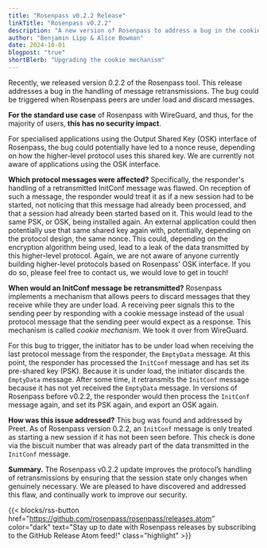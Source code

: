 ```yaml
---
title: "Rosenpass v0.2.2 Release"
linkTitle: "Rosenpass v0.2.2"
description: "A new version of Rosenpass to address a bug in the cookie mechanism"
author: "Benjamin Lipp & Alice Bowman"
date: 2024-10-01
blogpost: "true"
shortBlerb: "Upgrading the cookie mechanism"
---
```


Recently, we released version 0.2.2 of the Rosenpass tool. This release addresses a bug in the handling of message retransmissions. The bug could be triggered when Rosenpass peers are under load and discard messages.

**For the standard use case** of Rosenpass with WireGuard, and thus, for the majority of users, **this has no security impact**. 

For specialised applications using the Output Shared Key (OSK) interface of Rosenpass, the bug could potentially have led to a nonce reuse, depending on how the higher-level protocol uses this shared key. We are currently not aware of applications using the OSK interface.

**Which protocol messages were affected?** Specifically, the responder's handling of a retransmitted InitConf message was flawed. On reception of such a message, the responder would treat it as if a new session had to be started, not noticing that this message had already been processed, and that a session had already been started based on it. This would lead to the same PSK, or OSK, being installed again. An external application could then potentially use that same shared key again with, potentially, depending on the protocol design, the same nonce. This could, depending on the encryption algorithm being used, lead to a leak of the data transmitted by this higher-level protocol. Again, we are not aware of anyone currently building higher-level protocols based on Rosenpass' OSK interface. If you do so, please feel free to contact us, we would love to get in touch!

**When would an InitConf message be retransmitted?** Rosenpass implements a mechanism that allows peers to discard messages that they receive while they are under load. A receiving peer signals this to the sending peer by responding with a cookie message instead of the usual protocol message that the sending peer would expect as a response. This mechanism is called *cookie mechanism*. We took it over from WireGuard.

For this bug to trigger, the initiator has to be under load when receiving the last protocol message from the responder, the `EmptyData` message. At this point, the responder has processed the `InitConf` message and has set its pre-shared key (PSK). Because it is under load, the initiator discards the `EmptyData` message. After some time, it retransmits the `InitConf` message because it has not yet received the `EmptyData` message. In versions of Rosenpass before v0.2.2, the responder would then process the `InitConf` message again, and set its PSK again, and export an OSK again.

**How was this issue addressed?** This bug was found and addressed by Preet. As of Rosenpass version 0.2.2, an `InitConf` message is only treated as starting a new session if it has not been seen before. This check is done via the biscuit number that was already part of the data transmitted in the `InitConf` message.

**Summary.** The Rosenpass v0.2.2 update improves the protocol’s handling of retransmissions by ensuring that the session state only changes when genuinely necessary. We are pleased to have discovered and addressed this flaw, and continually work to improve our security.

{{< blocks/rss-button href="https://github.com/rosenpass/rosenpass/releases.atom" color="dark" text="Stay up to date with Rosenpass releases by subscribing to the GitHub Release Atom feed!" class="highlight" >}}